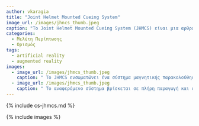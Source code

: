 ```yaml
---
author: vkaragia
title: "Joint Helmet Mounted Cueing System"
image_url: /images/jhncs_thumb.jpeg
caption: "Το Joint Helmet Mounted Cueing System (JHMCS) είναι μια αρθρωτή οθόνη κράνους τοποθετημένη σε ένα ελαφρύ κέλυφος κράνους HGU 55/P που μπορεί να φιλοξενήσει υποτμήματα για ημερινή και νυχτερινή όραση. "
categories:
  - Μελέτη Περίπτωσης
  - Ορισμός
tags:
  - artificial reality
  - augmented reality
images:
  - image_url: /images/jhmcs_thumb.jpeg
    caption: " Το JHMCS ενσωματώνει ένα σύστημα μαγνητικής παρακολούθησης υψηλής ακρίβειας, παρέχοντας στον πιλότο πλήρη επίγνωση της κατάστασης σε όλο το οπτικό πεδίο του θόλου και ταυτόχρονα ο πιλότος βλέπει τα δεδομένα πτήσης καθώς και επίλυσης βολής όπλων στο οπτικό του πεδίο."
  - image_url: /images/jhmcs_thumb.jpeg
    caption: " Το αναφερόμενο σύστημα βρίσκεται σε πλήρη παραγωγή και είναι επιχειρησιακό στα F-15, F-16 και F/A-18. Το υποτμήμα ημέρας παρέχει μονόφθαλμη οθόνη προβολής οπτικού πεδίου 20 μοιρών. Το JHMCS παρέχει πολλές επιλογές μέσω του υποτμήματος νυχτός, συμπεριλαμβανομένης της Night Vision Cueing Display (NVCD),  QuadEye (100 μοιρών επί 40 μοιρών οπτικό πεδίο) ή NVCD Aviator Night Vision Imaging System (πεδίο θέασης 40 μοιρών), με συμβολολογία ή/και βίντεο να εισάγεται στο πεδίο του υποτμήματος αυτού (νυχτερινή όραση). "
---
```


{% include cs-jhmcs.md %}

{% include images %}
